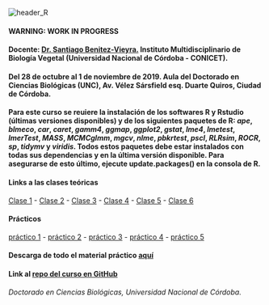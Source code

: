 ![header_R](/images/portada.png)

#### WARNING: WORK IN PROGRESS

#### Docente: [Dr. Santiago Benitez-Vieyra.](http://santiagombv.github.io/) Instituto Multidisciplinario de Biología Vegetal (Universidad Nacional de Córdoba - CONICET).    

#### Del 28 de octubre al 1 de noviembre de 2019. Aula del Doctorado en Ciencias Biológicas (UNC), Av. Vélez Sársfield esq. Duarte Quiros, Ciudad de Córdoba.   

#### Para este curso se reuiere la instalación de los softwares R y Rstudio (últimas versiones disponibles) y de los siguientes paquetes de R: *ape*, *blmeco*, *car*, *caret*, *gamm4*, *ggmap*, *ggplot2*, *gstat*, *lme4*, *lmetest*, *lmerTest*, *MASS*, *MCMCglmm*, *mgcv*, *nlme*, *pbkrtest*, *pscl*, *RLRsim*, *ROCR*, *sp*, *tidymv* y *viridis*. Todos estos paquetes debe estar instalados con todas sus dependencias y en la última versión disponible. Para asegurarse de esto último, ejecute update.packages() en la consola de R.

#### Links a las clases teóricas
[Clase 1](http://santiagombv.github.io/cursoME/MEteor1) - [Clase 2](http://santiagombv.github.io/cursoME/MEteor2) - [Clase 3](http://santiagombv.github.io/cursoME/MEteor3) - [Clase 4](http://santiagombv.github.io/cursoME/MEteor4) - [Clase 5](http://santiagombv.github.io/cursoME/MEteor5) - [Clase 6](http://santiagombv.github.io/cursoME/MEteor6) 
   
#### Prácticos
[práctico 1](https://santiagombv.github.io/cursoME/practico01.html) - [práctico 2](https://santiagombv.github.io/cursoME/practico02.html) - [práctico 3](https://santiagombv.github.io/cursoME/practico03.html) - [práctico 4](https://santiagombv.github.io/cursoME/practico04.html) - [práctico 5](https://santiagombv.github.io/cursoME/practico05.html) 

#### Descarga de todo el material práctico [aquí](https://github.com/santiagombv/cursoME/archive/master.zip)

#### Link al [repo del curso en GitHub](https://github.com/santiagombv/cursoME/tree/master)   

*Doctorado en Ciencias Biológicas, Universidad Nacional de Córdoba.*
